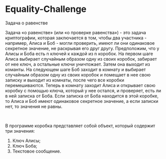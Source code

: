 # Equality-Challenge
<p>Задача о равенстве</p>
<p>Задача &#171;о равенстве&#187; (или &#171;о проверке равенства&#187;) - это задача криптографии, которая заключается в том, чтобы два участника - например, Алиса и Боб - могли проверить, имеют ли они одинаковое секретное значение, не раскрывая его друг другу.
Предположим, что у Алисы и Боба есть n ключей к каждой из n коробок. На первом шаге Алиса выбирает случайным образом одну из своих коробок, забирает от нее ключ, а остальные ключи уничтожает. Затем она выходит из команты. На следующем шаге Боб заходит в комнату и выбирает случайным образом одну из своих коробок и помещает в нее свою записку и выходит из комнаты, после чего все коробки перемешиваются.
Теперь в комнату заходит Алиса и открывает свою коробку с помощью ключа, который у нее остался, и проверяет, есть ли в ней записка от Боба. Если записка от Боба находится в этой коробке, то Алиса и Боб имеют одинаковое секретное значение, а если записки нет, то значения не равны.</p>
<br>
<p>В программе коробка представляет собой объект, который содержит три значения:</p>
<ol>
  <li>Ключ Алисы;</li>
  <li>Ключ Боба;</li>
  <li>Текстовое сообщение.</li>
</ol>

